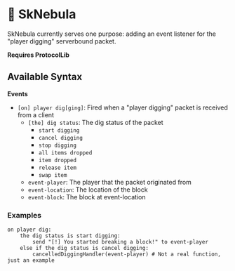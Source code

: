 # 🌌 SkNebula

SkNebula currently serves one purpose: adding an event listener for the "player digging" serverbound packet.

**Requires ProtocolLib**

## Available Syntax
**Events**
- `[on] player dig[ging]`: Fired when a "player digging" packet is received from a client
    - `[the] dig status`: The dig status of the packet
      - `start digging`
      - `cancel digging`
      - `stop digging`
      - `all items dropped`
      - `item dropped`
      - `release item`
      - `swap item`
    - `event-player`: The player that the packet originated from
    - `event-location`: The location of the block
    - `event-block`: The block at event-location
    
### Examples
```
on player dig:
    the dig status is start digging:
        send "[!] You started breaking a block!" to event-player
    else if the dig status is cancel digging:
        cancelledDiggingHandler(event-player) # Not a real function, just an example
```
